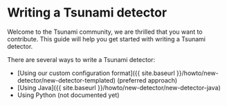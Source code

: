 # Writing a Tsunami detector

Welcome to the Tsunami community, we are thrilled that you want to contribute.
This guide will help you get started with writing a Tsunami detector.

There are several ways to write a Tsunami detector:

* [Using our custom configuration format]({{ site.baseurl }}/howto/new-detector/new-detector-templated) (preferred approach)
* [Using Java]({{ site.baseurl }}/howto/new-detector/new-detector-java)
* Using Python (not documented yet)
